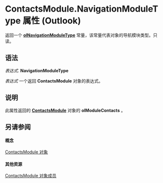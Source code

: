 
# ContactsModule.NavigationModuleType 属性 (Outlook)

返回一个  **[olNavigationModuleType](2140a094-6bee-aba1-03cd-71fa2c55842e.md)** 常量，该常量代表对象的导航模块类型。只读。


## 语法

 _表达式_. **NavigationModuleType**

 _表达式_ 一个返回 **ContactsModule** 对象的表达式。


## 说明

此属性返回的 **[ContactsModule](fb183bd5-c72f-b38f-97e3-209a2a463d24.md)** 对象的 **olModuleContacts** 。


## 另请参阅


#### 概念


[ContactsModule 对象](fb183bd5-c72f-b38f-97e3-209a2a463d24.md)
#### 其他资源


[ContactsModule 对象成员](b40e316b-2b79-6e46-0bda-7feb67ca5b9e.md)